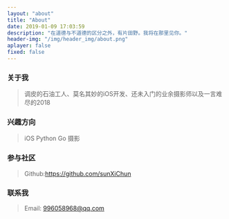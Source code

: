 ```yaml
---
layout: "about"
title: "About"
date: 2019-01-09 17:03:59
description: "在道德与不道德的区分之外，有片田野。我将在那里见你。"
header-img: "/img/header_img/about.png"
aplayer: false
fixed: false
---
```



### 关于我

>调皮的石油工人、莫名其妙的iOS开发、还未入门的业余摄影师以及一言难尽的2018
>

### 兴趣方向

> iOS
> Python
> Go
> 摄影

### 参与社区

 > Github:https://github.com/sunXiChun

### 联系我

>Email: 996058968@qq.com
